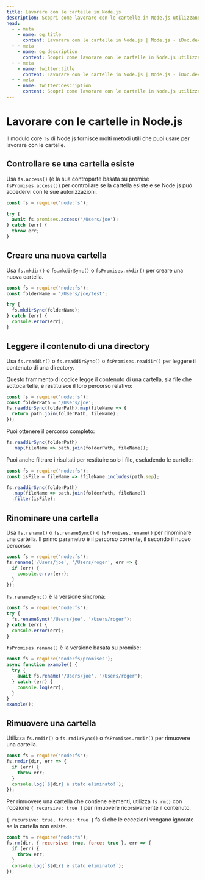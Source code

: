 ```yaml
---
title: Lavorare con le cartelle in Node.js
description: Scopri come lavorare con le cartelle in Node.js utilizzando il modulo fs, compreso il controllo dell'esistenza di una cartella, la creazione di una nuova cartella, la lettura del contenuto di un directory, il rinominare di una cartella e l'eliminazione di una cartella.
head:
  - - meta
    - name: og:title
      content: Lavorare con le cartelle in Node.js | Node.js - iDoc.dev
  - - meta
    - name: og:description
      content: Scopri come lavorare con le cartelle in Node.js utilizzando il modulo fs, compreso il controllo dell'esistenza di una cartella, la creazione di una nuova cartella, la lettura del contenuto di un directory, il rinominare di una cartella e l'eliminazione di una cartella.
  - - meta
    - name: twitter:title
      content: Lavorare con le cartelle in Node.js | Node.js - iDoc.dev
  - - meta
    - name: twitter:description
      content: Scopri come lavorare con le cartelle in Node.js utilizzando il modulo fs, compreso il controllo dell'esistenza di una cartella, la creazione di una nuova cartella, la lettura del contenuto di un directory, il rinominare di una cartella e l'eliminazione di una cartella.
---
```



# Lavorare con le cartelle in Node.js

Il modulo core `fs` di Node.js fornisce molti metodi utili che puoi usare per lavorare con le cartelle.

## Controllare se una cartella esiste

Usa `fs.access()` (e la sua controparte basata su promise `fsPromises.access()`) per controllare se la cartella esiste e se Node.js può accedervi con le sue autorizzazioni.
```javascript
const fs = require('node:fs');

try {
  await fs.promises.access('/Users/joe');
} catch (err) {
  throw err;
}
```

## Creare una nuova cartella

Usa `fs.mkdir()` o `fs.mkdirSync()` o `fsPromises.mkdir()` per creare una nuova cartella.
```javascript
const fs = require('node:fs');
const folderName = '/Users/joe/test';

try {
  fs.mkdirSync(folderName);
} catch (err) {
  console.error(err);
}
```

## Leggere il contenuto di una directory

Usa `fs.readdir()` o `fs.readdirSync()` o `fsPromises.readdir()` per leggere il contenuto di una directory.

Questo frammento di codice legge il contenuto di una cartella, sia file che sottocartelle, e restituisce il loro percorso relativo:
```javascript
const fs = require('node:fs');
const folderPath = '/Users/joe';
fs.readdirSync(folderPath).map(fileName => {
  return path.join(folderPath, fileName);
});
```

Puoi ottenere il percorso completo:
```javascript
fs.readdirSync(folderPath)
  .map(fileName => path.join(folderPath, fileName));
```

Puoi anche filtrare i risultati per restituire solo i file, escludendo le cartelle:
```javascript
const fs = require('node:fs');
const isFile = fileName => !fileName.includes(path.sep);

fs.readdirSync(folderPath)
  .map(fileName => path.join(folderPath, fileName))
  .filter(isFile);
```

## Rinominare una cartella

Usa `fs.rename()` o `fs.renameSync()` o `fsPromises.rename()` per rinominare una cartella. Il primo parametro è il percorso corrente, il secondo il nuovo percorso:
```javascript
const fs = require('node:fs');
fs.rename('/Users/joe', '/Users/roger', err => {
  if (err) {
    console.error(err);
  }
});
```

`fs.renameSync()` è la versione sincrona:
```javascript
const fs = require('node:fs');
try {
  fs.renameSync('/Users/joe', '/Users/roger');
} catch (err) {
  console.error(err);
}
```

`fsPromises.rename()` è la versione basata su promise:
```javascript
const fs = require('node:fs/promises');
async function example() {
  try {
    await fs.rename('/Users/joe', '/Users/roger');
  } catch (err) {
    console.log(err);
  }
}
example();
```


## Rimuovere una cartella

Utilizza `fs.rmdir()` o `fs.rmdirSync()` o `fsPromises.rmdir()` per rimuovere una cartella.
```javascript
const fs = require('node:fs');
fs.rmdir(dir, err => {
  if (err) {
    throw err;
  }
  console.log(`${dir} è stato eliminato!`);
});
```

Per rimuovere una cartella che contiene elementi, utilizza `fs.rm()` con l'opzione `{ recursive: true }` per rimuovere ricorsivamente il contenuto.

`{ recursive: true, force: true }` fa sì che le eccezioni vengano ignorate se la cartella non esiste.
```javascript
const fs = require('node:fs');
fs.rm(dir, { recursive: true, force: true }, err => {
  if (err) {
    throw err;
  }
  console.log(`${dir} è stato eliminato!`);
});
```

